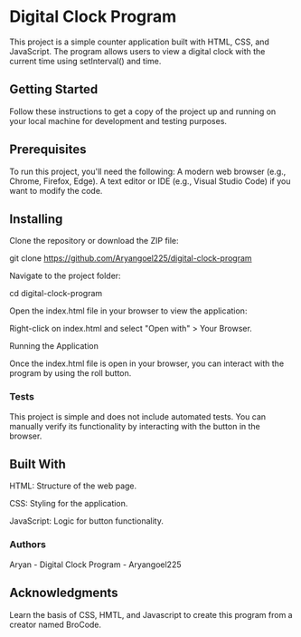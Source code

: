 # Digital Clock Program
This project is a simple counter application built with HTML, CSS, and JavaScript. The program allows users to view a digital clock with the current time using setInterval() and time. 
## Getting Started
Follow these instructions to get a copy of the project up and running on your local machine for development and testing purposes.
## Prerequisites
To run this project, you'll need the following:
A modern web browser (e.g., Chrome, Firefox, Edge).
A text editor or IDE (e.g., Visual Studio Code) if you want to modify the code.
## Installing
Clone the repository or download the ZIP file:

git clone https://github.com/Aryangoel225/digital-clock-program

Navigate to the project folder:

cd digital-clock-program

Open the index.html file in your browser to view the application:

Right-click on index.html and select "Open with" > Your Browser.

Running the Application

Once the index.html file is open in your browser, you can interact with the program by using the roll button. 
### Tests
This project is simple and does not include automated tests. You can manually verify its functionality by interacting with the button in the browser.
## Built With
HTML: Structure of the web page.

CSS: Styling for the application.

JavaScript: Logic for button functionality.
### Authors
Aryan - Digital Clock Program - Aryangoel225
## Acknowledgments
Learn the basis of CSS, HMTL, and Javascript to create this program from a creator named BroCode.
